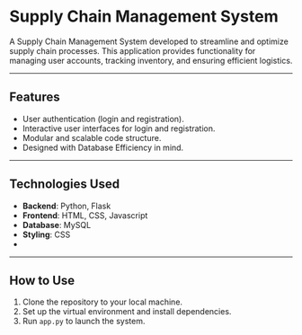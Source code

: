 # Supply Chain Management System

A Supply Chain Management System developed to streamline and optimize supply chain processes. This application provides functionality for managing user accounts, tracking inventory, and ensuring efficient logistics.

---

## Features

- User authentication (login and registration).
- Interactive user interfaces for login and registration.
- Modular and scalable code structure.
- Designed with Database Efficiency in mind.

---

## Technologies Used

- **Backend**: Python, Flask  
- **Frontend**: HTML, CSS, Javascript  
- **Database**: MySQL  
- **Styling**: CSS
- 
---

## How to Use

1. Clone the repository to your local machine.  
2. Set up the virtual environment and install dependencies.  
3. Run `app.py` to launch the system.  

